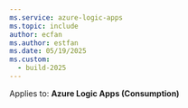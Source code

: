 ```yaml
---
ms.service: azure-logic-apps
ms.topic: include
author: ecfan
ms.author: estfan
ms.date: 05/19/2025
ms.custom:
  - build-2025
---
```


Applies to: **Azure Logic Apps (Consumption)**